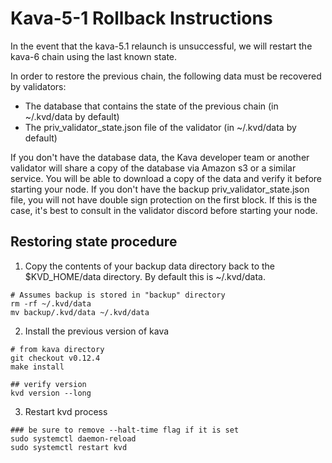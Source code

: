 # Kava-5-1 Rollback Instructions

In the event that the kava-5.1 relaunch is unsuccessful, we will restart the kava-6 chain using the last known state.

In order to restore the previous chain, the following data must be recovered by validators:

* The database that contains the state of the previous chain (in ~/.kvd/data by default)
* The priv_validator_state.json file of the validator (in ~/.kvd/data by default)

If you don't have the database data, the Kava developer team or another validator will share a copy of the database via Amazon s3 or a similar service. You will be able to download a copy of the data and verify it before starting your node.
If you don't have the backup priv_validator_state.json file, you will not have double sign protection on the first block. If this is the case, it's best to consult in the validator discord before starting your node.

## Restoring state procedure

1. Copy the contents of your backup data directory back to the $KVD_HOME/data directory. By default this is ~/.kvd/data.

```
# Assumes backup is stored in "backup" directory
rm -rf ~/.kvd/data
mv backup/.kvd/data ~/.kvd/data
```

2. Install the previous version of kava

```
# from kava directory
git checkout v0.12.4
make install

## verify version
kvd version --long
```

3. Restart kvd process

```
### be sure to remove --halt-time flag if it is set
sudo systemctl daemon-reload
sudo systemctl restart kvd
```
